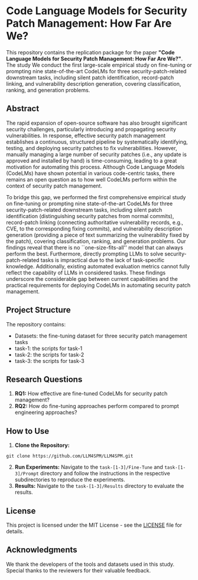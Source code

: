 # Code Language Models for Security Patch Management: How Far Are We?

This repository contains the replication package for the paper **"Code Language Models for Security Patch Management: How Far Are We?"**. The study We conduct the first large-scale empirical study on 
fine-tuning or prompting nine state-of-the-art CodeLMs for three security-patch-related downstream tasks, including silent patch identification, record-patch linking, and vulnerability description generation, 
covering classification, ranking, and generation problems.


## Abstract

The rapid expansion of open-source software has also brought significant security challenges, particularly introducing and propagating security vulnerabilities. 
In response, effective security patch management establishes a continuous, structured pipeline by systematically identifying, testing, and deploying security patches to fix vulnerabilities. 
However, manually managing a large number of security patches (i.e., any update is approved and installed by hand) is time-consuming, leading to a great motivation for automating this process. 
Although Code Language Models (CodeLMs) have shown potential in various code-centric tasks, there remains an open question as to how well CodeLMs perform within the context of security patch management.

To bridge this gap, we performed the first comprehensive empirical study on fine-tuning or prompting nine state-of-the-art CodeLMs for three security-patch-related downstream tasks, 
including silent patch identification (distinguishing security patches from normal commits), record-patch linking (connecting authoritative vulnerability records, e.g., CVE, to the corresponding fixing commits), 
and vulnerability description generation (providing a piece of text summarizing the vulnerability fixed by the patch), covering classification, ranking, and generation problems. 
Our findings reveal that there is no ``one-size-fits-all'' model that can always perform the best. 
Furthermore, directly prompting LLMs to solve security-patch-related tasks is impractical due to the lack of task-specific knowledge. 
Additionally, existing automated evaluation metrics cannot fully reflect the capability of LLMs in considered tasks. 
These findings underscore the considerable gap between current capabilities and the practical requirements for deploying CodeLMs in automating security patch management.

## Project Structure

The repository contains:
- Datasets: the fine-tuning dataset for three security patch management tasks
- task-1: the scripts for task-1
- task-2: the scripts for task-2
- task-3: the scripts for task-3

## Research Questions
1. **RQ1:** How effective are fine-tuned CodeLMs for security patch management?
2. **RQ2:** How do fine-tuning approaches perform compared to prompt engineering approaches?


## How to Use
1. **Clone the Repository:**
```
git clone https://github.com/LLM4SPM/LLM4SPM.git
```
2. **Run Experiments:**
Navigate to the `task-[1-3]/Fine-Tune` and `task-[1-3]/Prompt` directory and follow the instructions in the respective subdirectories to reproduce the experiments.
3. **Results:**
Navigate to the `task-[1-3]/Results` directory to evaluate the results.


## License

This project is licensed under the MIT License - see the [LICENSE](LICENSE) file for details.

## Acknowledgments

We thank the developers of the tools and datasets used in this study. Special thanks to the reviewers for their valuable feedback.

